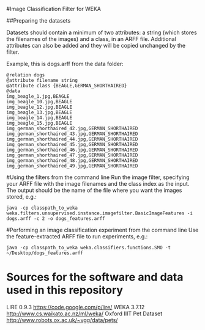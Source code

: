 #Image Classification Filter for WEKA

##Preparing the datasets

Datasets should contain a minimum of two attributes: a string (which stores the filenames of the images) and a class, in an ARFF file.
Additional attributes can also be added and they will be copied unchanged by the filter.

Example, this is dogs.arff from the data folder:
````
@relation dogs
@attribute filename string
@attribute class {BEAGLE,GERMAN_SHORTHAIRED}
@data
img_beagle_1.jpg,BEAGLE
img_beagle_10.jpg,BEAGLE
img_beagle_12.jpg,BEAGLE
img_beagle_13.jpg,BEAGLE
img_beagle_14.jpg,BEAGLE
img_beagle_15.jpg,BEAGLE
img_german_shorthaired_42.jpg,GERMAN_SHORTHAIRED
img_german_shorthaired_43.jpg,GERMAN_SHORTHAIRED
img_german_shorthaired_44.jpg,GERMAN_SHORTHAIRED
img_german_shorthaired_45.jpg,GERMAN_SHORTHAIRED
img_german_shorthaired_46.jpg,GERMAN_SHORTHAIRED
img_german_shorthaired_47.jpg,GERMAN_SHORTHAIRED
img_german_shorthaired_48.jpg,GERMAN_SHORTHAIRED
img_german_shorthaired_49.jpg,GERMAN_SHORTHAIRED

````

#Using the filters from the command line
Run the image filter, specifying your ARFF file with the image filenames and the class index as the input. The output should be the name of the file where you want the images stored, e.g.:
````
java -cp classpath_to_weka weka.filters.unsupervised.instance.imagefilter.BasicImageFeatures -i dogs.arff -c 2 -o dogs_features.arff

````

#Performing an image classification experiment from the command line
Use the feature-extracted ARFF file to run experiments, e.g.:

````
java -cp classpath_to_weka weka.classifiers.functions.SMO -t ~/Desktop/dogs_features.arff
````

# Sources for the software and data used in this repository

LIRE 0.9.3 https://code.google.com/p/lire/
WEKA 3.7.12 http://www.cs.waikato.ac.nz/ml/weka/
Oxford IIIT Pet Dataset http://www.robots.ox.ac.uk/~vgg/data/pets/
